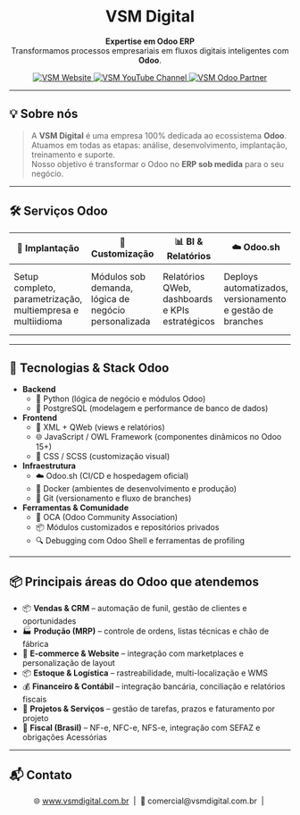 <!-- VSM - README moderno e técnico -->

<h1 align="center">
    VSM Digital
</h1>

<p align="center">
  <strong>Expertise em Odoo ERP</strong><br>
  Transformamos processos empresariais em fluxos digitais inteligentes com <strong>Odoo</strong>.
</p>

<p align="center">
  <a href="https://www.vsmdigital.com.br">
    <img src="https://img.shields.io/badge/VSM-Website-34B8DB?style=for-the-badge&logo=google-chrome&logoColor=white" alt="VSM Website">
  </a>
  <a href="https://www.youtube.com/@vs-consultoria/">
    <img src="https://img.shields.io/badge/YouTube-Channel-FF0000?style=for-the-badge&logo=youtube&logoColor=white" alt="VSM YouTube Channel">
  </a>
  <a href="https://www.odoo.com/pt_BR/partners/vinicius-carvalho-da-silveira-consultoria-14886290">
    <img src="https://img.shields.io/badge/Odoo-Partner-714B67?style=for-the-badge&logo=odoo&logoColor=white" alt="VSM Odoo Partner">
  </a>
</p>

---

## 💡 Sobre nós

> A **VSM Digital** é uma empresa 100% dedicada ao ecossistema **Odoo**.  
> Atuamos em todas as etapas: análise, desenvolvimento, implantação, treinamento e suporte.  
> Nosso objetivo é transformar o Odoo no **ERP sob medida** para o seu negócio.

---

## 🛠️ Serviços Odoo

| 💼 Implantação | 🧩 Customização | 📊 BI & Relatórios | ☁️ Odoo.sh | 🔌 Integrações |
|---------------|----------------|--------------------|------------|----------------|
| Setup completo, parametrização, multiempresa e multiidioma | Módulos sob demanda, lógica de negócio personalizada | Relatórios QWeb, dashboards e KPIs estratégicos | Deploys automatizados, versionamento e gestão de branches | Integrações com APIs, marketplaces, ERPs e gateways de pagamento |

---

## 🧬 Tecnologias & Stack Odoo

- **Backend**
  - 🐍 Python (lógica de negócio e módulos Odoo)
  - 🐘 PostgreSQL (modelagem e performance de banco de dados)
- **Frontend**
  - 🧾 XML + QWeb (views e relatórios)
  - 🌐 JavaScript / OWL Framework (componentes dinâmicos no Odoo 15+)
  - 🎨 CSS / SCSS (customização visual)
- **Infraestrutura**
  - ☁️ Odoo.sh (CI/CD e hospedagem oficial)
  - 🐳 Docker (ambientes de desenvolvimento e produção)
  - 🔄 Git (versionamento e fluxo de branches)
- **Ferramentas & Comunidade**
  - 🤝 OCA (Odoo Community Association)
  - 📦 Módulos customizados e repositórios privados
  - 🔍 Debugging com Odoo Shell e ferramentas de profiling

---

## 📦 Principais áreas do Odoo que atendemos

- 📦 **Vendas & CRM** – automação de funil, gestão de clientes e oportunidades
- 🏭 **Produção (MRP)** – controle de ordens, listas técnicas e chão de fábrica
- 🛒 **E-commerce & Website** – integração com marketplaces e personalização de layout
- 📦 **Estoque & Logística** – rastreabilidade, multi-localização e WMS
- 💰 **Financeiro & Contábil** – integração bancária, conciliação e relatórios fiscais
- 📑 **Projetos & Serviços** – gestão de tarefas, prazos e faturamento por projeto
- 🧾 **Fiscal (Brasil)** – NF-e, NFC-e, NFS-e, integração com SEFAZ e obrigações Acessórias

---

## 📬 Contato

<p align="center">
  🌐 <a href="https://www.vsmdigital.com.br">www.vsmdigital.com.br</a> &nbsp;|&nbsp;
  📧 comercial@vsmdigital.com.br &nbsp;|&nbsp;
</p>
